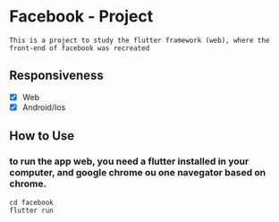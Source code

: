 # Facebook - Project 

    This is a project to study the flutter framework (web), where the front-end of facebook was recreated

## Responsiveness

- [x] Web
- [x] Android/Ios

## How to Use

### to run the app web, you need a flutter installed in your computer, and google chrome ou one navegator based on chrome.

```console
cd facebook
flutter run
```
